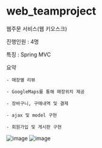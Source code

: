 # web_teamproject

웹주문 서비스(웹 키오스크)

진행인원 : 4명

특징 : Spring MVC

요약

    - 매장별 리뷰
    
    - GoogleMaps를 통해 매장위치 제공
    
    - 장바구니, 구매내역 및 결제
    
    - ajax 및 model 구현
    
    - 회원가입 및 게시판 구현
    
![image](https://user-images.githubusercontent.com/26050767/87267500-d6a58680-c502-11ea-850b-86c0b4f6c8c6.png)
![image](https://user-images.githubusercontent.com/26050767/87267615-1f5d3f80-c503-11ea-8446-9ff7d91cd301.png)

    
